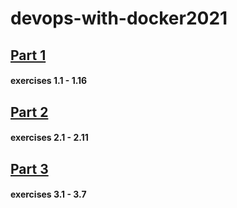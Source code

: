 # devops-with-docker2021

## [Part 1](https://devopswithdocker.com/part1/) 
#### exercises 1.1 - 1.16

## [Part 2](https://devopswithdocker.com/part2/) 
#### exercises 2.1 - 2.11

## [Part 3](https://devopswithdocker.com/part3/) 
#### exercises 3.1 - 3.7
